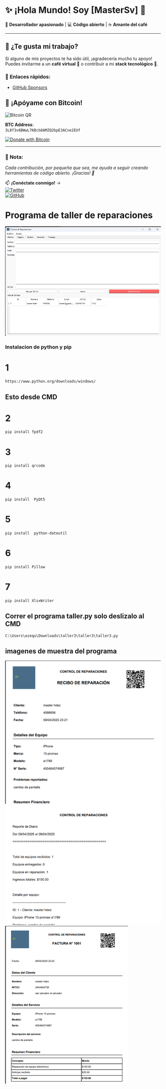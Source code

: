 # ✨ ¡Hola Mundo! Soy [MasterSv] 👋

🚀 **Desarrollador apasionado** | 💻 **Código abierto** | ☕ **Amante del café**  

---

## 🌟 **¿Te gusta mi trabajo?**

Si alguno de mis proyectos te ha sido útil, ¡agradecería mucho tu apoyo!  
Puedes invitarme a un **café virtual** 🍵 o contribuir a mi **stack tecnológico** 🔧.  

### 🔗 **Enlaces rápidos**:
- [GitHub Sponsors](https://github.com/sponsors/agdala1)  

## 🚀 **¡Apóyame con Bitcoin!**  

![Bitcoin QR](https://api.qrserver.com/v1/create-qr-code/?size=200x200&data=bitcoin:3L8f3v6BWwL7KBcb8AMZQ2bpE3ACne2EUf)  

**BTC Address**:  
`3L8f3v6BWwL7KBcb8AMZQ2bpE3ACne2EUf`  

[![Donate with Bitcoin](https://img.shields.io/badge/Donate-Bitcoin-orange?style=for-the-badge&logo=bitcoin)](bitcoin:3L8f3v6BWwL7KBcb8AMZQ2bpE3ACne2EUf)  

---

### 📝 **Nota**:  
*Cada contribución, por pequeña que sea, me ayuda a seguir creando herramientas de código abierto. ¡Gracias! 💛*  


📫 **¡Conéctate conmigo!** →  
[![Twitter](https://img.shields.io/badge/Twitter-1DA1F2?style=for-the-badge&logo=twitter&logoColor=white)](https://twitter.com/LinuxSvOs)  
[![GitHub](https://img.shields.io/badge/GitHub-100000?style=for-the-badge&logo=github&logoColor=white)](https://github.com/agdala1)  


# Programa de taller de reparaciones
![programa](/img/programa.png)

<H3>Instalacion de python y pip</H3>

# 1
```bash
https://www.python.org/downloads/windows/
```
## Esto desde CMD
# 2
```bash
pip install fpdf2
```
# 3
```bash
pip install qrcode
```
# 4
```bash
pip install  PyQt5
```
# 5
```bash
pip install  python-dateutil
```
# 6
```bash
pip install Pillow
```
# 7
```bash
pip install XlsxWriter
```
## Correr el programa taller.py solo deslizalo al CMD
```bash
C:\Users\ezequ\Downloads\taller3\taller3\taller3.py
```
## imagenes de muestra del programa
![programa](/img/recibo.png)
![programa](/img/reporte.png)
![programa](/img/factura.png)
